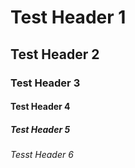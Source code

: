 # Test Header 1
## Test Header 2
### Test Header 3
#### Test Header 4
##### Test Header 5
###### Tesst Header 6
